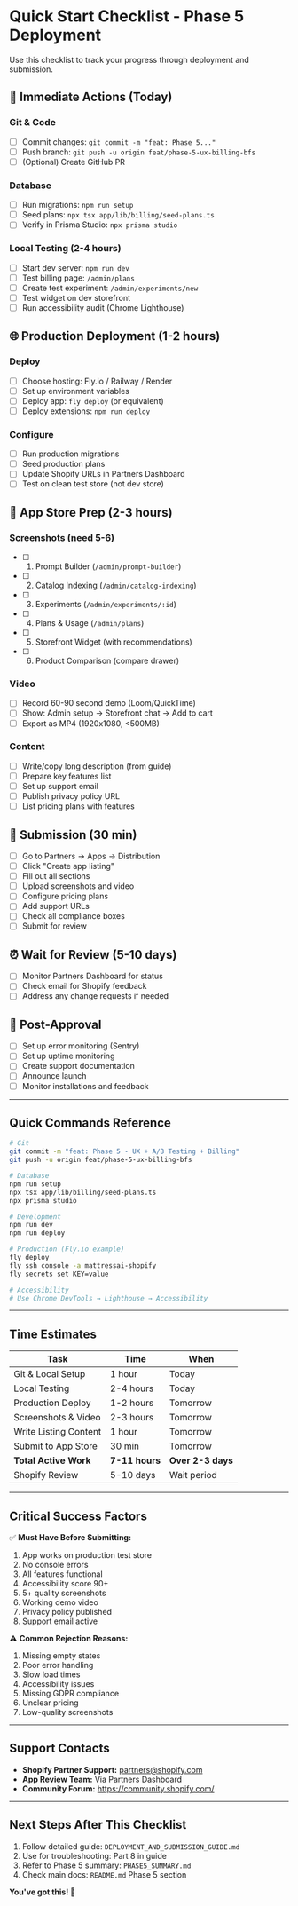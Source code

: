 # Quick Start Checklist - Phase 5 Deployment

Use this checklist to track your progress through deployment and submission.

## 🚀 Immediate Actions (Today)

### Git & Code
- [ ] Commit changes: `git commit -m "feat: Phase 5..."`
- [ ] Push branch: `git push -u origin feat/phase-5-ux-billing-bfs`
- [ ] (Optional) Create GitHub PR

### Database
- [ ] Run migrations: `npm run setup`
- [ ] Seed plans: `npx tsx app/lib/billing/seed-plans.ts`
- [ ] Verify in Prisma Studio: `npx prisma studio`

### Local Testing (2-4 hours)
- [ ] Start dev server: `npm run dev`
- [ ] Test billing page: `/admin/plans`
- [ ] Create test experiment: `/admin/experiments/new`
- [ ] Test widget on dev storefront
- [ ] Run accessibility audit (Chrome Lighthouse)

## 🌐 Production Deployment (1-2 hours)

### Deploy
- [ ] Choose hosting: Fly.io / Railway / Render
- [ ] Set up environment variables
- [ ] Deploy app: `fly deploy` (or equivalent)
- [ ] Deploy extensions: `npm run deploy`

### Configure
- [ ] Run production migrations
- [ ] Seed production plans
- [ ] Update Shopify URLs in Partners Dashboard
- [ ] Test on clean test store (not dev store)

## 📸 App Store Prep (2-3 hours)

### Screenshots (need 5-6)
- [ ] 1. Prompt Builder (`/admin/prompt-builder`)
- [ ] 2. Catalog Indexing (`/admin/catalog-indexing`)
- [ ] 3. Experiments (`/admin/experiments/:id`)
- [ ] 4. Plans & Usage (`/admin/plans`)
- [ ] 5. Storefront Widget (with recommendations)
- [ ] 6. Product Comparison (compare drawer)

### Video
- [ ] Record 60-90 second demo (Loom/QuickTime)
- [ ] Show: Admin setup → Storefront chat → Add to cart
- [ ] Export as MP4 (1920x1080, <500MB)

### Content
- [ ] Write/copy long description (from guide)
- [ ] Prepare key features list
- [ ] Set up support email
- [ ] Publish privacy policy URL
- [ ] List pricing plans with features

## 📝 Submission (30 min)

- [ ] Go to Partners → Apps → Distribution
- [ ] Click "Create app listing"
- [ ] Fill out all sections
- [ ] Upload screenshots and video
- [ ] Configure pricing plans
- [ ] Add support URLs
- [ ] Check all compliance boxes
- [ ] Submit for review

## ⏰ Wait for Review (5-10 days)

- [ ] Monitor Partners Dashboard for status
- [ ] Check email for Shopify feedback
- [ ] Address any change requests if needed

## 🎉 Post-Approval

- [ ] Set up error monitoring (Sentry)
- [ ] Set up uptime monitoring
- [ ] Create support documentation
- [ ] Announce launch
- [ ] Monitor installations and feedback

---

## Quick Commands Reference

```bash
# Git
git commit -m "feat: Phase 5 - UX + A/B Testing + Billing"
git push -u origin feat/phase-5-ux-billing-bfs

# Database
npm run setup
npx tsx app/lib/billing/seed-plans.ts
npx prisma studio

# Development
npm run dev
npm run deploy

# Production (Fly.io example)
fly deploy
fly ssh console -a mattressai-shopify
fly secrets set KEY=value

# Accessibility
# Use Chrome DevTools → Lighthouse → Accessibility
```

---

## Time Estimates

| Task | Time | When |
|------|------|------|
| Git & Local Setup | 1 hour | Today |
| Local Testing | 2-4 hours | Today |
| Production Deploy | 1-2 hours | Tomorrow |
| Screenshots & Video | 2-3 hours | Tomorrow |
| Write Listing Content | 1 hour | Tomorrow |
| Submit to App Store | 30 min | Tomorrow |
| **Total Active Work** | **7-11 hours** | **Over 2-3 days** |
| Shopify Review | 5-10 days | Wait period |

---

## Critical Success Factors

✅ **Must Have Before Submitting:**
1. App works on production test store
2. No console errors
3. All features functional
4. Accessibility score 90+
5. 5+ quality screenshots
6. Working demo video
7. Privacy policy published
8. Support email active

⚠️ **Common Rejection Reasons:**
1. Missing empty states
2. Poor error handling
3. Slow load times
4. Accessibility issues
5. Missing GDPR compliance
6. Unclear pricing
7. Low-quality screenshots

---

## Support Contacts

- **Shopify Partner Support:** partners@shopify.com
- **App Review Team:** Via Partners Dashboard
- **Community Forum:** https://community.shopify.com/

---

## Next Steps After This Checklist

1. Follow detailed guide: `DEPLOYMENT_AND_SUBMISSION_GUIDE.md`
2. Use for troubleshooting: Part 8 in guide
3. Refer to Phase 5 summary: `PHASE5_SUMMARY.md`
4. Check main docs: `README.md` Phase 5 section

**You've got this! 🚀**



